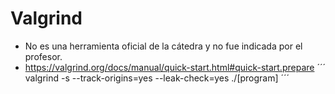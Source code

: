 # Valgrind
- No es una herramienta oficial de la cátedra y no fue indicada por el profesor.
- https://valgrind.org/docs/manual/quick-start.html#quick-start.prepare
´´´
valgrind -s --track-origins=yes --leak-check=yes ./[program]
´´´

